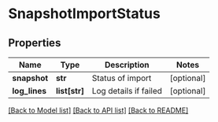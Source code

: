 # SnapshotImportStatus

## Properties
Name | Type | Description | Notes
------------ | ------------- | ------------- | -------------
**snapshot** | **str** | Status of import | [optional] 
**log_lines** | **list[str]** | Log details if failed | [optional] 

[[Back to Model list]](../README.md#documentation-for-models) [[Back to API list]](../README.md#documentation-for-api-endpoints) [[Back to README]](../README.md)


